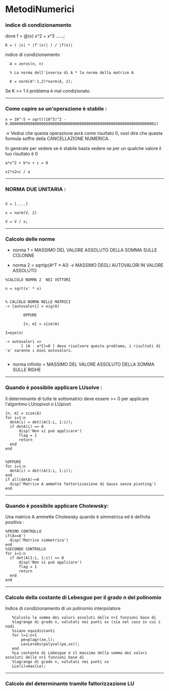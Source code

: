 # MetodiNumerici

<h3> indice di condizionamento </h3>
  
dove f = @(x) x^2 + x^3 ......;

```  
K = ( |x| * |f'(x)| ) / |f(x)|
```

indice di condizionamento <Matrice>

```
  A = zeros(n, n)

  % La norma dell'inversa di A * la norma della matrice A

  K = norm(A^-1,2)*norm(A, 2);
```

  Se K >> 1 il problema è mal condizionato

  ------------

  <h3> Come capire se un'operazione è stabile : </h3> 

  ```
  x = 10^-5 + sqrt((10^5)^2 - 0.00000000000000000000000000000000000000000000000000000000000000001)
  ```
  
  -> Vedrai che questa operazione avrà come risultato 0, vuol dire che questa formula soffre della CANCELLAZIONE NUMERICA.
  
  In generale per vedere se è stabile basta vedere se per un qualche valore il tuo risultato è 0
  
  ```
  a*x^2 + b*x + c = 0
  
  x1*x2=c / a
  
  ```
  
  --------------
  
  <h3> NORMA DUE UNITARIA : </h3>
  
  ```
 
 V = [....]
  
 x = norm(V, 2)
  
 V = V / x;
  
 ```
  
 -------------
  
  <h3> Calcolo delle norme </h3> 
  
  
 * norma 1 = MASSIMO DEL VALORE ASSOLUTO DELLA SOMMA SULLE COLONNE
  
 * norma 2 = sqrt(p(A^T * A)) -> MASSIMO DEGLI AUTOVALORI IN VALORE ASSOLUTO 
  ```
  %CALCOLO NORMA 2  NEI VETTORI 
  
  n = sqrt(x' * x)
  
  
  % CALCOLO NORMA NELLE MATRICI
  -> [autovalori] = eig(A)
  
          OPPURE 
  
          [n, m] = size(A)
  
  I=eye(n)
  
  -> autovalori => 
         [ (A - a*I)=0 ] devo risolvere questo problema, i risultati di 'a' saranno i miei autovalori.
    
  ```
  * norma infinito = MASSIMO DEL VALORE ASSOLUTO DELLA SOMMA SULLE RIGHE

-----------------
  <h3> Quando è possibile applicare LUsolve : </h3>
  
  Il determinante di tutte le sottomatrici deve essere >= 0 per applicare l'algoritmo LUnopivot o LUpivot 
  
  ```
  [n, m] = size(A)
  for i=1:n
    detA(i) = det((A(1:i, 1:i));
    if detA(i) == 0
        disp('Non si può applicare')
        flag = 1
        return
    end
  end
                           
                           
%OPPURE
  for i=1:n
    detA(i) = det((A(1:i, 1:i));
  end
  if all(detA)~=0
    disp('Matrice A ammette fattorizzazione di Gauss senza pivoting')
  end

```

-----------------

  <h3> Quando è possibile applicare Cholewsky: </h3>
  
  Una matrice A ammette Cholewsky quando è simmetrica ed è definita positiva : 
  
  ```
  %PRIMO CONTROLLO
  if(A==A')
    disp('Matrice simmetrica')
  end
  %SECONDO CONTROLLO 
  for i=1:n
    if det(A(1:i, 1:i)) <= 0
        disp('Non si può applicare')
        flag = 1
        return
    end
  end
  ```
  
  ---------------------------------
 
 <h3> Calcolo della costante di Lebesgue per il grado n del polinomio </h3> 
 
 Indice di condizionamento di un polinomio interpolatore
 
 ```
    %Calcolo la somma dei valori assoluti delle n+1 funzioni base di
    %lagrange di grado n, valutati nei punti xx (sia nel caso in cui i nodi
    %siano equidistanti
    for l=1:n+1        
        pe=plagr(xe,l);
        Le=Le+abs(polyval(pe,xx));
    end
    %La costante di Lebesgue è il massimo della somma dei valori assoluti delle n+1 funzioni base di
    %lagrange di grado n, valutati nei punti xx
    LLe(i)=max(Le);
```

----------------------------
 <h3> Calcolo del determinante tramite fattorizzazione LU</h3> 
